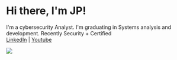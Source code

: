 <h1>Hi there, I'm JP!</h1>

I'm a cybersecurity Analyst. I'm graduating in Systems analysis and development. Recently Security + Certified <br>
<a href="https://www.linkedin.com/in/jo%C3%A3o-paulo-41a195244/">LinkedIn</a> | <a href="#">Youtube</a>

<a href="www.linkedin.com/in/joão-paulo-41a195244/">
<img src="https://img.shields.io/badge/LinkedIn-0077B5?style=for-the-badge&logo=linkedin&logoColor=white"/></a>

